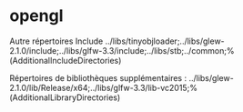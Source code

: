 # opengl

Autre répertoires Include
../libs/tinyobjloader;../libs/glew-2.1.0/include;../libs/glfw-3.3/include;../libs/stb;../common;%(AdditionalIncludeDirectories)

Répertoires de bibliothèques supplémentaires :
../libs/glew-2.1.0/lib/Release/x64;../libs/glfw-3.3/lib-vc2015;%(AdditionalLibraryDirectories)
